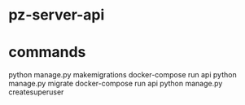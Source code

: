 # pz-server-api

# commands
python manage.py makemigrations
docker-compose run api python manage.py migrate
docker-compose run api python manage.py createsuperuser